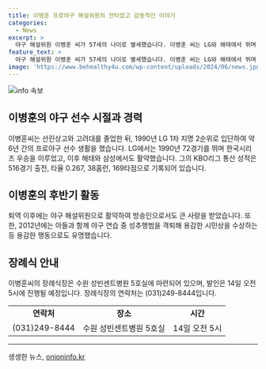 ```yaml
---
title: 이병훈 프로야구 해설위원의 안타깝고 감동적인 이야기
categories:
  - News
excerpt: >
  야구 해설위원 이병훈 씨가 57세의 나이로 별세했습니다. 이병훈 씨는 LG와 해태에서 뛰며 KBO리그에서 활약하였으며, 1996년 은퇴할 때까지 516경기에 출전하여 타율 0.267, 38홈런 169타점을 기록했습니다. 그는 야구 해설위원으로서 인기를 끌며 방송인으로도 활동하였으며, 용감한 시민상도 받은 바 있습니다. 장례식장은 수원 성빈센트병원 5호실이며, 발인은 14일 오전 5시입니다. (031)2498444
feature_text: >
  야구 해설위원 이병훈 씨가 57세의 나이로 별세했습니다. 이병훈 씨는 LG와 해태에서 뛰며 KBO리그에서 활약하였으며, 1996년 은퇴할 때까지 516경기에 출전하여 타율 0.267, 38홈런 169타점을 기록했습니다. 그는 야구 해설위원으로서 인기를 끌며 방송인으로도 활동하였으며, 용감한 시민상도 받은 바 있습니다. 장례식장은 수원 성빈센트병원 5호실이며, 발인은 14일 오전 5시입니다. (031)2498444
image: 'https://www.behealthy4u.com/wp-content/uploads/2024/06/news.jpg'
---
```


<p><img src="https://www.behealthy4u.com/wp-content/uploads/2024/06/news.jpg" alt="info 속보" /></p>

<h2 data-ke-size="size26">이병훈의 야구 선수 시절과 경력</h2>

<p data-ke-size="size16">이병훈씨는 선린상고와 고려대를 졸업한 뒤, 1990년 LG 1차 지명 2순위로 입단하여 약 6년 간의 프로야구 선수 생활을 했습니다. LG에서는 1990년 72경기를 뛰며 한국시리즈 우승을 이루었고, 이후 해태와 삼성에서도 활약했습니다. 그의 KBO리그 통산 성적은 516경기 출전, 타율 0.267, 38홈런, 169타점으로 기록되어 있습니다.</p>

<h2 data-ke-size="size26">이병훈의 후반기 활동</h2>

<p data-ke-size="size16">퇴역 이후에는 야구 해설위원으로 활약하여 방송인으로서도 큰 사랑을 받았습니다. 또한, 2012년에는 아들과 함께 야구 연습 중 성추행범을 격퇴해 용감한 시민상을 수상하는 등 용감한 행동으로도 유명했습니다.</p>

<h2 data-ke-size="size26">장례식 안내</h2>

<p data-ke-size="size16">이병훈씨의 장례식장은 수원 성빈센트병원 5호실에 마련되어 있으며, 발인은 14일 오전 5시에 진행될 예정입니다. 장례식장의 연락처는 (031)249-8444입니다.</p>

<table>
    <tr>
        <td style="text-align: center; height: 17px;"><b>연락처</b></td>
        <td style="text-align: center; height: 17px;"><b>장소</b></td>
        <td style="text-align: center; height: 17px;"><b>시간</b></td>
    </tr>
    <tr>
        <td style="text-align: center; height: 17px;">(031)249-8444</td>
        <td style="text-align: center; height: 17px;">수원 성빈센트병원 5호실</td>
        <td style="text-align: center; height: 17px;">14일 오전 5시</td>
    </tr>
</table>

<p><hr></p>
생생한 뉴스, <a href="https://onioninfo.kr" rel="dofollow">onioninfo.kr</a>


